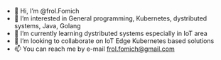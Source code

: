 - 👋 Hi, I’m @frol.Fomich
- 👀 I’m interested in General programming, Kubernetes, dystributed systems, Java, Golang
- 🌱 I’m currently learning dystributed systems especially in IoT area
- 💞️ I’m looking to collaborate on IoT Edge Kubernetes based solutions
- 📫 You can reach me by e-mail frol.fomich@gmail.com

<!---
frolFomich/frolFomich is a ✨ special ✨ repository because its `README.md` (this file) appears on your GitHub profile.
You can click the Preview link to take a look at your changes.
--->
